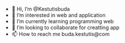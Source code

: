 - 👋 Hi, I’m @Kestutisbuda
- 👀 I’m interested in web and application
- 🌱 I’m currently learning programming web
- 💞️ I’m looking to collaborate for creatting app 
- 📫 How to reach me buda.kestutis@com

<!---
Kestutisbuda/Kestutisbuda is a ✨ special ✨ repository because its `README.md` (this file) appears on your GitHub profile.
You can click the Preview link to take a look at your changes.
--->
